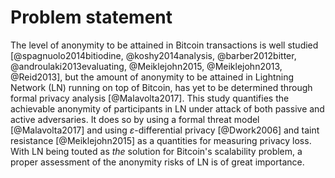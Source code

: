 # Problem statement

The level of anonymity to be attained in Bitcoin transactions is well studied [@spagnuolo2014bitiodine, @koshy2014analysis, @barber2012bitter, @androulaki2013evaluating, @Meiklejohn2015, @Meiklejohn2013, @Reid2013], but the amount of anonymity to be attained in Lightning Network (LN) running on top of Bitcoin, has yet to be determined through formal privacy analysis [@Malavolta2017].
This study quantifies the achievable anonymity of participants in LN under attack of both passive and active adversaries.
It does so by using a formal threat model [@Malavolta2017] and using $\varepsilon$-differential privacy [@Dwork2006] and taint resistance [@Meiklejohn2015] as a quantities for measuring privacy loss.
With LN being touted as *the* solution for Bitcoin's scalability problem, a proper assessment of the anonymity risks of LN is of great importance.
